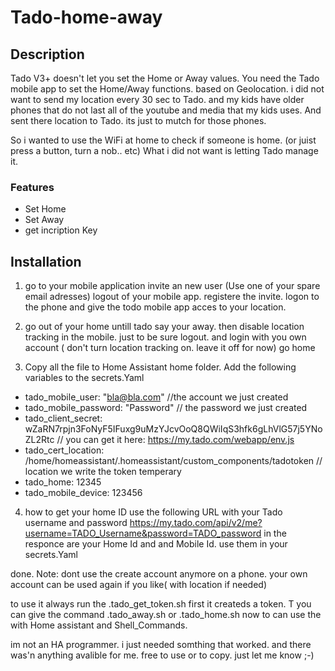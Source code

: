 # Tado-home-away
## Description
Tado V3+ doesn't let you set the Home or Away values. You need the Tado mobile app to set the Home/Away functions. based on Geolocation.
i did not want to send my location every 30 sec to Tado. and my kids have older phones that do not last all of the youtube and media that my kids uses. And sent there location to Tado. its just to mutch for those phones.

So i wanted to use the WiFi at home to check if someone is home. (or juist press a button, turn a nob.. etc)
What i did not want is letting Tado manage it.

### Features
- Set Home
- Set Away
- get incription Key

## Installation
1. go to your mobile application invite an new user (Use one of your spare email adresses) logout of your mobile app.
registere the invite. logon to the phone and give the todo mobile app acces to your location.

2. go out of your home untill tado say your away. then disable location tracking in the mobile.
just to be sure logout. and login with you own account ( don't turn location tracking on. leave it off for now) go home

3. Copy all the file to Home Assistant home folder. Add the following variables to the secrets.Yaml

- tado_mobile_user: "bla@bla.com"  //the account we just created
- tado_mobile_password: "Password" // the password we just created
- tado_client_secret: wZaRN7rpjn3FoNyF5IFuxg9uMzYJcvOoQ8QWiIqS3hfk6gLhVlG57j5YNoZL2Rtc // you can get it here: https://my.tado.com/webapp/env.js 
- tado_cert_location: /home/homeassistant/.homeassistant/custom_components/tadotoken // location we write the token temperary
- tado_home: 12345
- tado_mobile_device: 123456

4. how to get your home ID
   use the following URL with your Tado username and password https://my.tado.com/api/v2/me?username=TADO_Username&password=TADO_password
   in the responce are your Home Id and and Mobile Id. use them in your secrets.Yaml

done. Note: dont use the create account anymore on a phone. your own account can be used again if you like( with location if needed)

to use it always run the .tado_get_token.sh first it createds a token. T you can give the command .tado_away.sh or .tado_home.sh
now to can use the with Home assistant and Shell_Commands.

im not an HA programmer. i just needed somthing that worked. and there was'n anything avalible for me. free to use or to copy. 
just let me know ;-)



